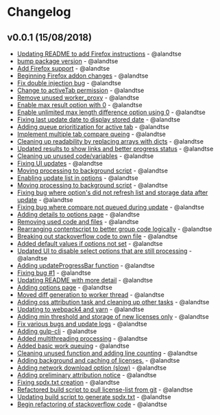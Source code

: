 # Changelog

## v0.0.1 (15/08/2018)
- [Updating README to add Firefox instructions](https://github.com/alandtse/spdx-diff/commit/3085e495909da2f19423c9500b922c318ca28435) - @alandtse
- [bump package version](https://github.com/alandtse/spdx-diff/commit/18551e64520ce5abe13a11ad867fa6e70e32d2a3) - @alandtse
- [Add Firefox support](https://github.com/alandtse/spdx-diff/commit/4451b2a9df35a235f1353fc0521cff2c94396b87) - @alandtse
- [Beginning Firefox addon changes](https://github.com/alandtse/spdx-diff/commit/1c34f78be38ebc3e946924ced749a3de756f3f55) - @alandtse
- [Fix double injection bug](https://github.com/alandtse/spdx-diff/commit/3db9922e72b14983d725dba964789cf7327dee09) - @alandtse
- [Change to activeTab permission](https://github.com/alandtse/spdx-diff/commit/ae60e3e65a6529f565789971e16131b81a2fe7dd) - @alandtse
- [Remove unused worker_proxy](https://github.com/alandtse/spdx-diff/commit/a4ea3395f166e0b7b3f63633ffcc869bf60ddd8b) - @alandtse
- [Enable max result option with 0](https://github.com/alandtse/spdx-diff/commit/036b3b0a2b956d140fa0145bd9b95c0688e360d7) - @alandtse
- [Enable unlimited max length difference option using 0](https://github.com/alandtse/spdx-diff/commit/6151ceeba7e05a632d2cb059f37d412399f3bc5a) - @alandtse
- [Fixing last update date to display stored date](https://github.com/alandtse/spdx-diff/commit/c67ab6067c31c92a66317b9f62fc5987230054c9) - @alandtse
- [Adding queue prioritization for active tab](https://github.com/alandtse/spdx-diff/commit/05de6e523934a1114776264dd550d082c418a08e) - @alandtse
- [Implement multiple tab compare queing](https://github.com/alandtse/spdx-diff/commit/8648875ede7e61371a955a906cdcbd1674240b67) - @alandtse
- [Cleaning up readability by replacing arrays with dicts](https://github.com/alandtse/spdx-diff/commit/4c98c5afcc58f254a38d7c4996e92535ad711677) - @alandtse
- [Updated results to show links and better progress status](https://github.com/alandtse/spdx-diff/commit/2682ccc2f6bb5e62b5323de1e973acdb1420cb21) - @alandtse
- [Cleaning up unused code/variables](https://github.com/alandtse/spdx-diff/commit/a59b602e5eb06278639b8ead39f35ce8c59404ab) - @alandtse
- [Fixing UI updates](https://github.com/alandtse/spdx-diff/commit/20cfe17fbfbc37ad2c4bc5fd89e836cf21f9675a) - @alandtse
- [Moving processing to background script](https://github.com/alandtse/spdx-diff/commit/f0b7a0c747cc0b57ccef31da3df8b46dd3c73055) - @alandtse
- [Enabling update list in options](https://github.com/alandtse/spdx-diff/commit/eacbf8cdc0c2bb5ed1c47c01b906945d83d6cf71) - @alandtse
- [Moving processing to background script](https://github.com/alandtse/spdx-diff/commit/f51c6ec4a5ca62291b84db6416d6508b36193346) - @alandtse
- [Fixing bug where option's did not refresh list and storage data after update](https://github.com/alandtse/spdx-diff/commit/06d69dfda08637cfc955443a0c67acf1ee504ab2) - @alandtse
- [Fixing bug where compare not queued during update](https://github.com/alandtse/spdx-diff/commit/3631f9f23fc7de78ffd8e90b11d2c1980046fe8b) - @alandtse
- [Adding details to options page](https://github.com/alandtse/spdx-diff/commit/d60841aac7ce191c684eb54e7b6ec6b3d82bab71) - @alandtse
- [Removing used code and files](https://github.com/alandtse/spdx-diff/commit/c899ae2febaa356a5f2eeff67e7a09090e31ac02) - @alandtse
- [Rearranging contentscript to better group code logically](https://github.com/alandtse/spdx-diff/commit/266d5d30164ce967ac45df8fc73e740357b8a648) - @alandtse
- [Breaking out stackoverflow code to own file](https://github.com/alandtse/spdx-diff/commit/2c4941f02bd8b5fede2110466d33cc8f3851176c) - @alandtse
- [Added default values if options not set](https://github.com/alandtse/spdx-diff/commit/fd3d4cda3d5c6c1d53616908e021b889f568cc02) - @alandtse
- [Updated UI to disable select options that are still processing](https://github.com/alandtse/spdx-diff/commit/161a8f92af283757b5fc8331424728657201126e) - @alandtse
- [Adding updateProgressBar function](https://github.com/alandtse/spdx-diff/commit/0d6892c909bec702eb7f6dba64787b53c0ae1ec1) - @alandtse
- [Fixing bug #1](https://github.com/alandtse/spdx-diff/commit/cbed779691305176c4eac6a0b77ddb67e9bd849a) - @alandtse
- [Updating README with more detail](https://github.com/alandtse/spdx-diff/commit/709540c5db6cdf68839004493fa0b1764be5ff43) - @alandtse
- [Adding options page](https://github.com/alandtse/spdx-diff/commit/d0e0fc79554dfb395c880cb720785e93693a92b6) - @alandtse
- [Moved diff generation to worker thread](https://github.com/alandtse/spdx-diff/commit/a547a11ccc0e4d47b49d2638fe40540ae585e038) - @alandtse
- [Adding oss attribution task and cleaning up other tasks](https://github.com/alandtse/spdx-diff/commit/4d19471c5ff39889f39d1b0c05c07ef51888b8a6) - @alandtse
- [Updating to webpack4 and yarn](https://github.com/alandtse/spdx-diff/commit/a447d4159b570d89421727e65f71c377a22d6d71) - @alandtse
- [Adding min threshold and storage of new licenses only](https://github.com/alandtse/spdx-diff/commit/7fd838f712c2ccd500b2af3bd3b1de6401dafd51) - @alandtse
- [Fix various bugs and update logs](https://github.com/alandtse/spdx-diff/commit/2aeba0cdddb38ebf2ddf6ab0f6fd70a6022e9403) - @alandtse
- [Adding gulp-cli](https://github.com/alandtse/spdx-diff/commit/07f0241edbb534ec53c44a3e06f2f036a154c3ae) - @alandtse
- [Added multithreading processing](https://github.com/alandtse/spdx-diff/commit/dad38f611309f65c87262bb9ce46ebce51be8e54) - @alandtse
- [Added basic work queuing](https://github.com/alandtse/spdx-diff/commit/9124044fc9353a6cf46434d58bc1dd15e39ddf89) - @alandtse
- [Cleaning unused function and adding line counting](https://github.com/alandtse/spdx-diff/commit/86d259032a9f99016f6635bd5bb5749f0919cc54) - @alandtse
- [Adding background and caching of licenses.](https://github.com/alandtse/spdx-diff/commit/a64744f853a37f442c76835a17ec5899f04d04f9) - @alandtse
- [Adding network download option (slow)](https://github.com/alandtse/spdx-diff/commit/0ae0916315280b5382d66805ce76fc27341cbf0e) - @alandtse
- [Adding preliminary attribution notice](https://github.com/alandtse/spdx-diff/commit/481b6ba420c07bd52c2ed75d9aa38affdebc7130) - @alandtse
- [Fixing spdx.txt creation](https://github.com/alandtse/spdx-diff/commit/cc7dde3b11d58a445e68c8dbeb8b37d42a2e8012) - @alandtse
- [Refactored build script to pull license-list from git](https://github.com/alandtse/spdx-diff/commit/5de0f711c405eefc526e38222c3ea0bc44300a68) - @alandtse
- [Updating build script to generate spdx.txt](https://github.com/alandtse/spdx-diff/commit/b8d0bb3e989fe0aabcd10856aa9bfa0014d41bcd) - @alandtse
- [Begin refactoring of stackoverflow code](https://github.com/alandtse/spdx-diff/commit/9170a5f79334fecd81a6f43d3160b2658bdb8167) - @alandtse
